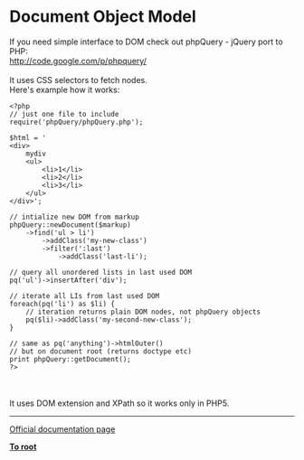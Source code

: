 # Document Object Model



If you need simple interface to DOM check out phpQuery - jQuery port to PHP:<br>http://code.google.com/p/phpquery/<br><br>It uses CSS selectors to fetch nodes.<br>Here&apos;s example how it works:<br>

```
<?php
// just one file to include
require('phpQuery/phpQuery.php');

$html = '
<div>
    mydiv
    <ul>
        <li>1</li>
        <li>2</li>
        <li>3</li>
    </ul>
</div>';

// intialize new DOM from markup
phpQuery::newDocument($markup)
    ->find('ul > li')
        ->addClass('my-new-class')
        ->filter(':last')
            ->addClass('last-li');

// query all unordered lists in last used DOM
pq('ul')->insertAfter('div');

// iterate all LIs from last used DOM
foreach(pq('li') as $li) {
    // iteration returns plain DOM nodes, not phpQuery objects
    pq($li)->addClass('my-second-new-class');
}

// same as pq('anything')->htmlOuter()
// but on document root (returns doctype etc)
print phpQuery::getDocument();
?>
```
<br><br>It uses DOM extension and XPath so it works only in PHP5.  

---

[Official documentation page](https://www.php.net/manual/en/book.dom.php)

**[To root](/README.md)**